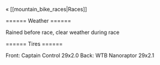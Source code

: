 « [[mountain_bike_races|Races]]

====== Weather ======

Rained before race, clear weather during race

====== Tires ======

Front: Captain Control 29x2.0
Back: WTB Nanoraptor 29x2.1